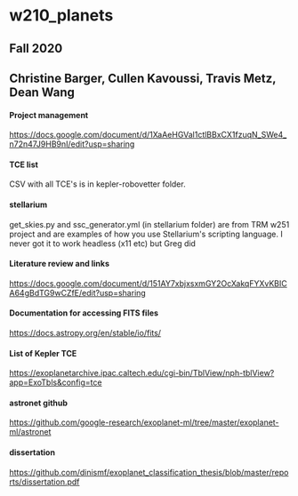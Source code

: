 # w210_planets
## Fall 2020
## Christine Barger, Cullen Kavoussi, Travis Metz, Dean Wang

#### Project management
https://docs.google.com/document/d/1XaAeHGVal1ctlBBxCX1fzuqN_SWe4_n72n47J9HB9nI/edit?usp=sharing 

#### TCE list
CSV with all TCE's is in kepler-robovetter folder.

#### stellarium
get_skies.py and ssc_generator.yml (in stellarium folder) are from TRM w251 project and are examples of how you use Stellarium's scripting language.  I never got it to work headless (x11 etc) but Greg did


#### Literature review and links
https://docs.google.com/document/d/151AY7xbjxsxmGY2OcXakqFYXvKBICA64gBdTG9wCZfE/edit?usp=sharing 

#### Documentation for accessing FITS files
https://docs.astropy.org/en/stable/io/fits/

#### List of Kepler TCE
https://exoplanetarchive.ipac.caltech.edu/cgi-bin/TblView/nph-tblView?app=ExoTbls&config=tce

#### astronet github
https://github.com/google-research/exoplanet-ml/tree/master/exoplanet-ml/astronet

#### dissertation
https://github.com/dinismf/exoplanet_classification_thesis/blob/master/reports/dissertation.pdf

